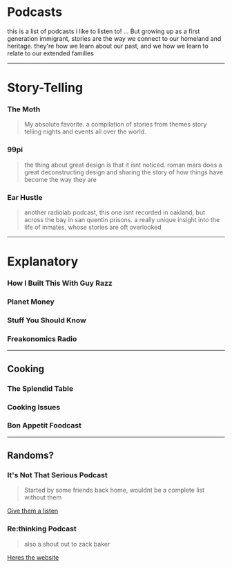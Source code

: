 # Podcasts 
this is a list of podcasts i like to listen to! ...
But growing up as a first generation immigrant, stories are the way we connect to our homeland and heritage. they're how we learn about our past, and we how we learn to relate to our extended families

-----

# Story-Telling

### The Moth 
> <p> My absolute favorite. a compilation of stories from themes story telling nights and events all over the world. </p> 
### 99pi
> <p> the thing about great design is that it isnt noticed. roman mars does a great deconstructing design and sharing the story of how things have become the way they are </p> 
### Ear Hustle
> <p> another radiolab podcast, this one isnt recorded in oakland, but across the bay in san quentin prisons. a really unique insight into the life of inmates, whose stories are oft overlooked</p> 

-----

# Explanatory
### How I Built This With Guy Razz

### Planet Money
### Stuff You Should Know
### Freakonomics Radio

-----


## Cooking 
### The Splendid Table
### Cooking Issues
### Bon Appetit Foodcast


-----


## Randoms? 
### It's Not That Serious Podcast
> <p> Started by some friends back home, wouldnt be a complete list without them</p>
 [Give them a listen](https://soundcloud.com/itsnotthatseriouspodcast)
 
 ### Re:thinking Podcast
 > <p> also a shout out to zack baker</p>
 [Heres the website](https://www.rethinking.io/)
